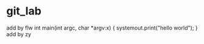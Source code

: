 git_lab
=======
add by flw
int main(int argc, char *argv:x)
{
   systemout.print("hello world");
}
add by zy
